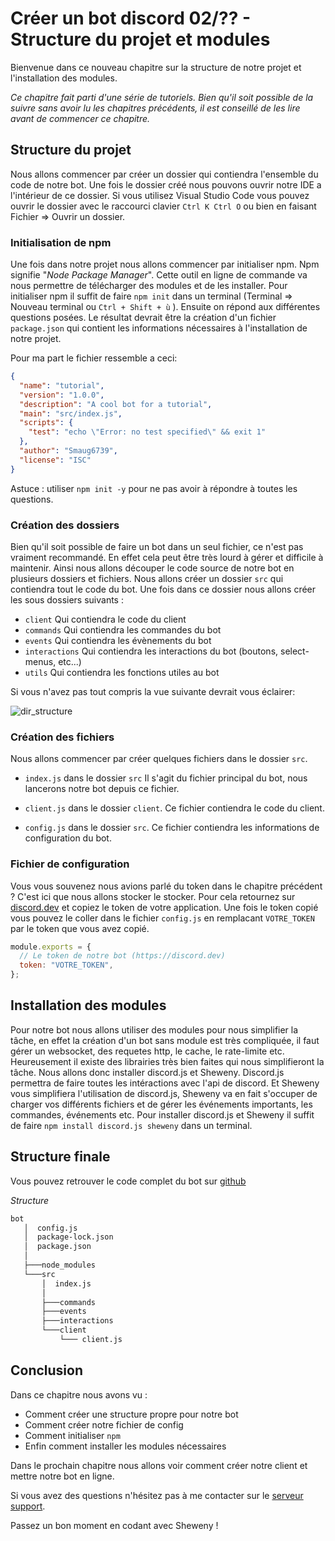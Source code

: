 # Créer un bot discord 02/?? - Structure du projet et modules

Bienvenue dans ce nouveau chapitre sur la structure de notre projet et l'installation des modules.

_Ce chapitre fait parti d'une série de tutoriels. Bien qu'il soit possible de la suivre sans avoir lu les chapitres précédents, il est conseillé de les lire avant de commencer ce chapitre._

## Structure du projet

Nous allons commencer par créer un dossier qui contiendra l'ensemble du code de notre bot. Une fois le dossier créé nous pouvons ouvrir notre IDE a l'intérieur de ce dossier.
Si vous utilisez Visual Studio Code vous pouvez ouvrir le dossier avec le raccourci clavier `Ctrl K Ctrl O` ou bien en faisant Fichier => Ouvrir un dossier.

### Initialisation de npm

Une fois dans notre projet nous allons commencer par initialiser npm. Npm signifie "_Node Package Manager_". Cette outil en ligne de commande va nous permettre de télécharger des modules et de les installer. Pour initialiser npm il suffit de faire `npm init` dans un terminal (Terminal => Nouveau terminal ou `Ctrl + Shift + ù` ).
Ensuite on répond aux différentes questions posées. Le résultat devrait être la création d'un fichier `package.json` qui contient les informations nécessaires à l'installation de notre projet.

Pour ma part le fichier ressemble a ceci:

```json
{
  "name": "tutorial",
  "version": "1.0.0",
  "description": "A cool bot for a tutorial",
  "main": "src/index.js",
  "scripts": {
    "test": "echo \"Error: no test specified\" && exit 1"
  },
  "author": "Smaug6739",
  "license": "ISC"
}
```

Astuce : utiliser `npm init -y` pour ne pas avoir à répondre à toutes les questions.

### Création des dossiers

Bien qu'il soit possible de faire un bot dans un seul fichier, ce n'est pas vraiment recommandé. En effet cela peut être très lourd à gérer et difficile à maintenir. Ainsi nous allons découper le code source de notre bot en plusieurs dossiers et fichiers. Nous allons créer un dossier `src` qui contiendra tout le code du bot. Une fois dans ce dossier nous allons créer les sous dossiers suivants :

- `client` Qui contiendra le code du client
- `commands` Qui contiendra les commandes du bot
- `events` Qui contiendra les évènements du bot
- `interactions` Qui contiendra les interactions du bot (boutons, select-menus, etc...)
- `utils` Qui contiendra les fonctions utiles au bot

Si vous n'avez pas tout compris la vue suivante devrait vous éclairer:

![dir_structure](./assets/images/dir_structure.png)

### Création des fichiers

Nous allons commencer par créer quelques fichiers dans le dossier `src`.

- `index.js` dans le dossier `src` Il s'agit du fichier principal du bot, nous lancerons notre bot depuis ce fichier.

- `client.js` dans le dossier `client`. Ce fichier contiendra le code du client.

- `config.js` dans le dossier `src`. Ce fichier contiendra les informations de configuration du bot.

### Fichier de configuration

Vous vous souvenez nous avions parlé du token dans le chapitre précédent ? C'est ici que nous allons stocker le stocker. Pour cela retournez sur [discord.dev](https://discord.com/developers/applications) et copiez le token de votre application. Une fois le token copié vous pouvez le coller dans le fichier `config.js` en remplacant `VOTRE_TOKEN` par le token que vous avez copié.

```js
module.exports = {
  // Le token de notre bot (https://discord.dev)
  token: "VOTRE_TOKEN",
};
```

## Installation des modules

Pour notre bot nous allons utiliser des modules pour nous simplifier la tâche, en effet la création d'un bot sans module est très compliquée, il faut gérer un websocket, des requetes http, le cache, le rate-limite etc. Heureusement il existe des librairies très bien faites qui nous simplifieront la tâche. Nous allons donc installer discord.js et Sheweny. Discord.js permettra de faire toutes les intéractions avec l'api de discord. Et Sheweny vous simplifiera l'utilisation de discord.js, Sheweny va en fait s'occuper de charger vos différents fichiers et de gérer les événements importants, les commandes, événements etc. Pour installer discord.js et Sheweny il suffit de faire `npm install discord.js sheweny` dans un terminal.

## Structure finale

Vous pouvez retrouver le code complet du bot sur [github](https://github.com/Sheweny/Tutorial)

_Structure_

```txt
bot
   │  config.js
   │  package-lock.json
   │  package.json
   │
   ├───node_modules
   └───src
       │  index.js
       │
       ├───commands
       ├───events
       ├───interactions
       └───client
           └─── client.js
```

## Conclusion

Dans ce chapitre nous avons vu :

- Comment créer une structure propre pour notre bot
- Comment créer notre fichier de config
- Comment initialiser `npm`
- Enfin comment installer les modules nécessaires

Dans le prochain chapitre nous allons voir comment créer notre client et mettre notre bot en ligne.

Si vous avez des questions n'hésitez pas à me contacter sur le [serveur support](https://discord.gg/euCF8bp4cN).

Passez un bon moment en codant avec Sheweny !
